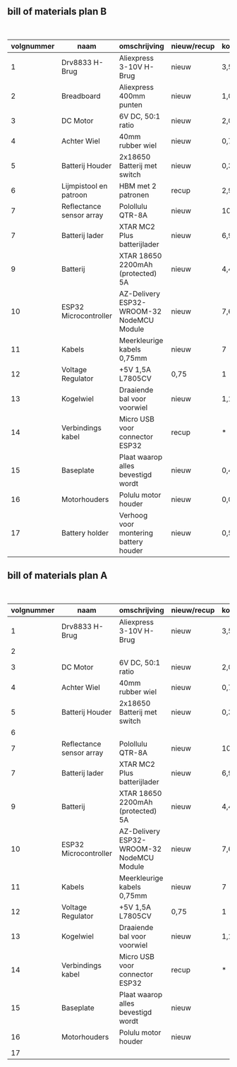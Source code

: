## bill of materials plan B
<br />

|volgnummer|naam|omschrijving|nieuw/recup|kostprijs/stuk[€]|aantal|subtotaal[€]|
|----------|----|------------|-----------|---------|------|---------|
|1| Drv8833 H-Brug | Aliexpress 3-10V H-Brug | nieuw | 3,57|1|3,57|
|2|Breadboard| Aliexpress 400mm punten| nieuw|1,02|2|2,04|
|3|DC Motor| 6V DC, 50:1 ratio| nieuw | 2,04|2 |4,08|
|4|Achter Wiel| 40mm rubber wiel|nieuw|0,79|2|1,58|
|5|Batterij Houder| 2x18650 Batterij met switch|nieuw|0,32|1|0,32|
|6|Lijmpistool en patroon | HBM met 2 patronen | recup|2,99 | 1 |2,99|
|7|Reflectance sensor array |Polollulu QTR-8A|nieuw|10,39|1|10,39|
|7|Batterij lader|XTAR MC2 Plus batterijlader|nieuw|6,95|1|6,95|
|9|Batterij|XTAR 18650 2200mAh (protected) 5A|nieuw|4,45|2|8,90|
|10|ESP32 Microcontroller|AZ-Delivery ESP32-WROOM-32 NodeMCU Module|nieuw|7,60|1|7,60|
|11|Kabels|Meerkleurige kabels 0,75mm|nieuw|7|1|7|
|12|Voltage Regulator| +5V 1,5A L7805CV|0,75|1|0,75|
|13|Kogelwiel| Draaiende bal voor voorwiel|nieuw|1,10|1|1,10|
|14|Verbindings kabel| Micro USB voor connector ESP32|recup|*|1|*|
|15|Baseplate|Plaat waarop alles bevestigd wordt|nieuw|0,47|1|0,47|
|16|Motorhouders|Polulu motor houder|nieuw|0,06|2|0,12|
|17|Battery holder| Verhoog voor montering battery houder|nieuw|0,58|1|0,58|

## bill of materials plan A
<br />

|volgnummer|naam|omschrijving|nieuw/recup|kostprijs/stuk[€]|aantal|subtotaal[€]|
|----------|----|------------|-----------|---------|------|---------|
|1| Drv8833 H-Brug | Aliexpress 3-10V H-Brug | nieuw | 3,57|1|3,57|
|2|
|3|DC Motor| 6V DC, 50:1 ratio| nieuw | 2,04|2 |4,08|
|4|Achter Wiel| 40mm rubber wiel|nieuw|0,79|2|1,58|
|5|Batterij Houder| 2x18650 Batterij met switch|nieuw|0,32|1|0,32|
|6||
|7|Reflectance sensor array |Polollulu QTR-8A|nieuw|10,39|1|10,39|
|7|Batterij lader|XTAR MC2 Plus batterijlader|nieuw|6,95|1|6,95|
|9|Batterij|XTAR 18650 2200mAh (protected) 5A|nieuw|4,45|2|8,90|
|10|ESP32 Microcontroller|AZ-Delivery ESP32-WROOM-32 NodeMCU Module|nieuw|7,60|1|7,60|
|11|Kabels|Meerkleurige kabels 0,75mm|nieuw|7|1|7|
|12|Voltage Regulator| +5V 1,5A L7805CV|0,75|1|0,75|
|13|Kogelwiel| Draaiende bal voor voorwiel|nieuw|1,10|1|1,10|
|14|Verbindings kabel| Micro USB voor connector ESP32|recup|*|1|*|
|15|Baseplate|Plaat waarop alles bevestigd wordt|nieuw||
|16|Motorhouders|Polulu motor houder|nieuw|
|17|

